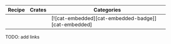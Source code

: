 | Recipe | Crates | Categories |
|--------|--------|------------|
|  |  | [![cat-embedded][cat-embedded-badge]][cat-embedded] |
<div class="hidden">
TODO: add links
</div>
